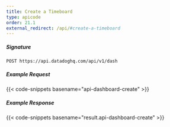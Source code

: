 ```yaml
---
title: Create a Timeboard
type: apicode
order: 21.1
external_redirect: /api/#create-a-timeboard
---
```


##### Signature
`POST https://api.datadoghq.com/api/v1/dash`
##### Example Request
{{< code-snippets basename="api-dashboard-create" >}}
##### Example Response
{{< code-snippets basename="result.api-dashboard-create" >}}